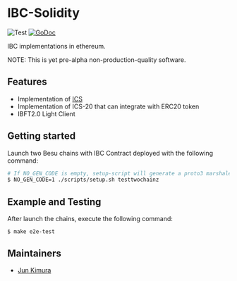 # IBC-Solidity

![Test](https://github.com/datachainlab/ibc-solidity/workflows/Test/badge.svg)
[![GoDoc](https://godoc.org/github.com/datachainlab/ibc-solidity?status.svg)](https://pkg.go.dev/github.com/datachainlab/ibc-solidity?tab=doc)

IBC implementations in ethereum.

NOTE: This is yet pre-alpha non-production-quality software.

## Features

- Implementation of [ICS](https://github.com/cosmos/ics/tree/master/spec)
- Implementation of ICS-20 that can integrate with ERC20 token
- IBFT2.0 Light Client

## Getting started

Launch two Besu chains with IBC Contract deployed with the following command:

```sh
# If NO_GEN_CODE is empty, setup-script will generate a proto3 marshaler in solidity
$ NO_GEN_CODE=1 ./scripts/setup.sh testtwochainz
```

## Example and Testing

After launch the chains, execute the following command:

```
$ make e2e-test
```

## Maintainers

- [Jun Kimura](https://github.com/bluele)
